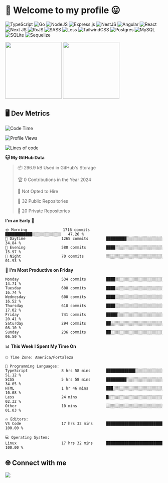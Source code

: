 # 🎉 Welcome to my profile 😛

![TypeScript](https://img.shields.io/badge/typescript-%23007ACC.svg?style=for-the-badge&logo=typescript&logoColor=white)
![Go](https://img.shields.io/badge/go-%2300ADD8.svg?style=for-the-badge&logo=go&logoColor=white)
![NodeJS](https://img.shields.io/badge/node.js-6DA55F?style=for-the-badge&logo=node.js&logoColor=white)
![Express.js](https://img.shields.io/badge/express.js-%23404d59.svg?style=for-the-badge&logo=express&logoColor=%2361DAFB)
![NestJS](https://img.shields.io/badge/nestjs-%23E0234E.svg?style=for-the-badge&logo=nestjs&logoColor=white)
![Angular](https://img.shields.io/badge/angular-%23DD0031.svg?style=for-the-badge&logo=angular&logoColor=white)
![React](https://img.shields.io/badge/react-%2320232a.svg?style=for-the-badge&logo=react&logoColor=%2361DAFB)
![Next JS](https://img.shields.io/badge/Next-black?style=for-the-badge&logo=next.js&logoColor=white)
![RxJS](https://img.shields.io/badge/rxjs-%23B7178C.svg?style=for-the-badge&logo=reactivex&logoColor=white)
![SASS](https://img.shields.io/badge/SASS-hotpink.svg?style=for-the-badge&logo=SASS&logoColor=white)
![Less](https://img.shields.io/badge/less-2B4C80?style=for-the-badge&logo=less&logoColor=white)
![TailwindCSS](https://img.shields.io/badge/tailwindcss-%2338B2AC.svg?style=for-the-badge&logo=tailwind-css&logoColor=white)
![Postgres](https://img.shields.io/badge/postgres-%23316192.svg?style=for-the-badge&logo=postgresql&logoColor=white)
![MySQL](https://img.shields.io/badge/mysql-4479A1.svg?style=for-the-badge&logo=mysql&logoColor=white)
![SQLite](https://img.shields.io/badge/sqlite-%2307405e.svg?style=for-the-badge&logo=sqlite&logoColor=white)
![Sequelize](https://img.shields.io/badge/Sequelize-52B0E7?style=for-the-badge&logo=Sequelize&logoColor=white)

<div>
  <img height="180em" src="https://github-readme-stats.vercel.app/api?username=VinicciusSantos&include_all_commits=true&count_private=true&theme=github_dark"/>
  <img height="180em" src="https://github-readme-stats.vercel.app/api/top-langs/?username=VinicciusSantos&langs_count=6&layout=compact&include_all_commits=true&count_private=true&theme=github_dark"/>
</div>

## 🖥️ Dev Metrics

<!--START_SECTION:waka-->
![Code Time](http://img.shields.io/badge/Code%20Time-1%2C993%20hrs%2010%20mins-blue)

![Profile Views](http://img.shields.io/badge/Profile%20Views-0-blue)

![Lines of code](https://img.shields.io/badge/From%20Hello%20World%20I%27ve%20Written-5.4%20million%20lines%20of%20code-blue)

**🐱 My GitHub Data** 

> 📦 296.9 kB Used in GitHub's Storage 
 > 
> 🏆 0 Contributions in the Year 2024
 > 
> 🚫 Not Opted to Hire
 > 
> 📜 32 Public Repositories 
 > 
> 🔑 20 Private Repositories 
 > 
**I'm an Early 🐤** 

```text
🌞 Morning                1716 commits        ████████████░░░░░░░░░░░░░   47.26 % 
🌆 Daytime                1265 commits        █████████░░░░░░░░░░░░░░░░   34.84 % 
🌃 Evening                580 commits         ████░░░░░░░░░░░░░░░░░░░░░   15.97 % 
🌙 Night                  70 commits          ░░░░░░░░░░░░░░░░░░░░░░░░░   01.93 % 
```
📅 **I'm Most Productive on Friday** 

```text
Monday                   534 commits         ████░░░░░░░░░░░░░░░░░░░░░   14.71 % 
Tuesday                  608 commits         ████░░░░░░░░░░░░░░░░░░░░░   16.74 % 
Wednesday                600 commits         ████░░░░░░░░░░░░░░░░░░░░░   16.52 % 
Thursday                 618 commits         ████░░░░░░░░░░░░░░░░░░░░░   17.02 % 
Friday                   741 commits         █████░░░░░░░░░░░░░░░░░░░░   20.41 % 
Saturday                 294 commits         ██░░░░░░░░░░░░░░░░░░░░░░░   08.10 % 
Sunday                   236 commits         ██░░░░░░░░░░░░░░░░░░░░░░░   06.50 % 
```


📊 **This Week I Spent My Time On** 

```text
🕑︎ Time Zone: America/Fortaleza

💬 Programming Languages: 
TypeScript               8 hrs 58 mins       █████████████░░░░░░░░░░░░   51.12 % 
SCSS                     5 hrs 58 mins       █████████░░░░░░░░░░░░░░░░   34.05 % 
HTML                     1 hr 46 mins        ███░░░░░░░░░░░░░░░░░░░░░░   10.08 % 
Less                     24 mins             █░░░░░░░░░░░░░░░░░░░░░░░░   02.32 % 
Other                    10 mins             ░░░░░░░░░░░░░░░░░░░░░░░░░   01.03 % 

🔥 Editors: 
VS Code                  17 hrs 32 mins      █████████████████████████   100.00 % 

💻 Operating System: 
Linux                    17 hrs 32 mins      █████████████████████████   100.00 % 
```


<!--END_SECTION:waka-->

## 🌐 Connect with me

<a href="https://www.linkedin.com/in/vinicius-guedes-b817aa223/"><img src="https://img.shields.io/badge/LinkedIn-0077B5?style=for-the-badge&logo=linkedin&logoColor=white"/></a>

